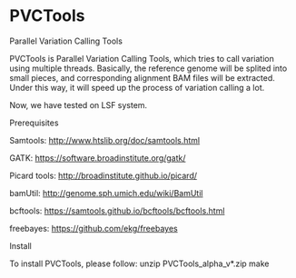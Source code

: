 # PVCTools
Parallel Variation Calling Tools

PVCTools is Parallel Variation Calling Tools, which tries to call variation using multiple threads. Basically, the reference genome will be splited into small pieces, and corresponding alignment BAM files will be extracted. Under this way, it will speed up the process of variation calling a lot.


Now, we have tested on LSF system.



Prerequisites

  Samtools: http://www.htslib.org/doc/samtools.html
  
  GATK: https://software.broadinstitute.org/gatk/
  
  Picard tools: http://broadinstitute.github.io/picard/
  
  bamUtil: http://genome.sph.umich.edu/wiki/BamUtil
  
  bcftools: https://samtools.github.io/bcftools/bcftools.html
  
  freebayes: https://github.com/ekg/freebayes


Install

To install PVCTools, please follow:
   unzip PVCTools_alpha_v*.zip
   make





